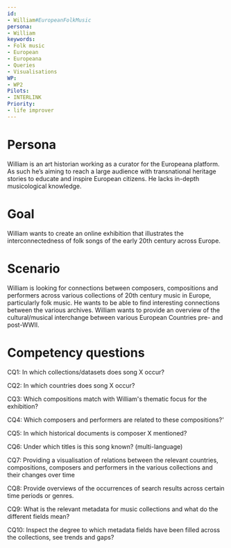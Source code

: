 ```yaml
---
id:
- William#EuropeanFolkMusic
persona:
- William
keywords:
- Folk music
- European
- Europeana
- Queries
- Visualisations
WP:
- WP2
Pilots:
- INTERLINK
Priority:
- life improver
---
```


# Persona
William is an art historian working as a curator for the Europeana platform. As such he’s aiming to reach a large audience with transnational heritage stories to educate and inspire European citizens. He lacks in-depth musicological knowledge.

# Goal
William wants to create an online exhibition that illustrates the interconnectedness of folk songs of the early 20th century across Europe.

# Scenario
William is looking for connections between composers, compositions and performers across various collections of 20th century music in Europe, particularly folk music. He wants to be able to find interesting connections between the various archives. William wants to provide an overview of the cultural/musical interchange between various European Countries pre- and post-WWII.

# Competency questions
CQ1: In which collections/datasets does song X occur?

CQ2: In which countries does song X occur?

CQ3: Which compositions match with William's thematic focus for the exhibition?

CQ4: Which composers and performers are related to these compositions?'

CQ5: In which historical documents is composer X mentioned?

CQ6: Under which titles is this song known? (multi-language)

CQ7: Providing a visualisation of relations between the relevant countries, compositions, composers and performers in the various collections and their changes over time

CQ8: Provide overviews of the occurrences of search results across certain time periods or genres.

CQ9: What is the relevant metadata for music collections and what do the different fields mean?

CQ10: Inspect the degree to which metadata fields have been filled across the collections, see trends and gaps?

